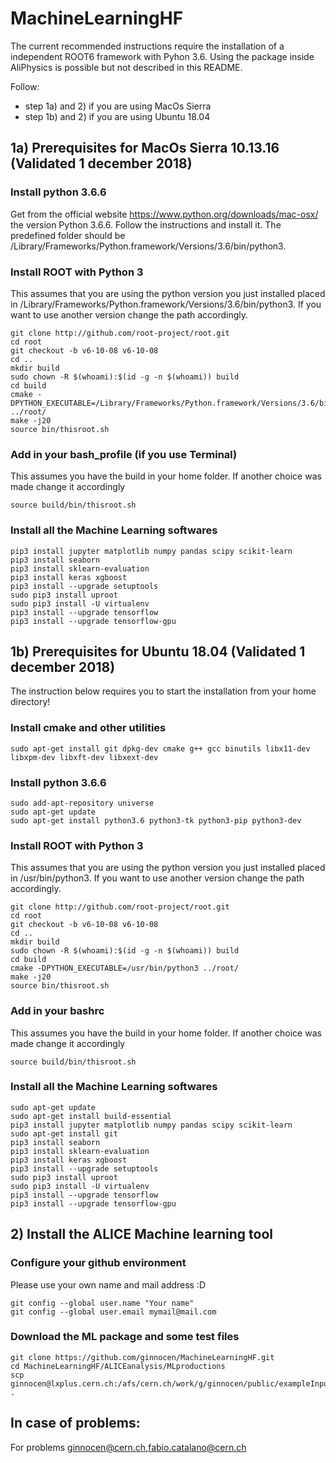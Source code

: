 # MachineLearningHF

The current recommended instructions require the installation of a independent ROOT6 framework with Pyhon 3.6. 
Using the package inside AliPhysics is possible but not described in this README.

Follow:
- step 1a) and 2) if you are using MacOs Sierra 
-  step 1b) and 2) if you are using Ubuntu 18.04 

## 1a) Prerequisites for MacOs Sierra 10.13.16 (Validated 1 december 2018)

### Install python 3.6.6 
Get from the official website https://www.python.org/downloads/mac-osx/ the version Python 3.6.6.
Follow the instructions and install it. The predefined folder should be 
/Library/Frameworks/Python.framework/Versions/3.6/bin/python3.

### Install ROOT with Python 3
This assumes that you are using the python version you just installed placed in /Library/Frameworks/Python.framework/Versions/3.6/bin/python3.
If you want to use another version change the path accordingly. 
```
git clone http://github.com/root-project/root.git
cd root
git checkout -b v6-10-08 v6-10-08
cd ..
mkdir build
sudo chown -R $(whoami):$(id -g -n $(whoami)) build
cd build
cmake -DPYTHON_EXECUTABLE=/Library/Frameworks/Python.framework/Versions/3.6/bin/python3 ../root/
make -j20
source bin/thisroot.sh
```
### Add in your bash_profile (if you use Terminal) 
This assumes you have the build in your home folder. If another choice was made change it accordingly
```
source build/bin/thisroot.sh
```

### Install all the Machine Learning softwares 
```
pip3 install jupyter matplotlib numpy pandas scipy scikit-learn
pip3 install seaborn
pip3 install sklearn-evaluation
pip3 install keras xgboost
pip3 install --upgrade setuptools
sudo pip3 install uproot
sudo pip3 install -U virtualenv
pip3 install --upgrade tensorflow
pip3 install --upgrade tensorflow-gpu
```

## 1b) Prerequisites for Ubuntu 18.04 (Validated 1 december 2018)

The instruction below requires you to start the installation from your home directory! 

### Install cmake and other utilities 
```
sudo apt-get install git dpkg-dev cmake g++ gcc binutils libx11-dev libxpm-dev libxft-dev libxext-dev
```
### Install python 3.6.6 
```
sudo add-apt-repository universe
sudo apt-get update
sudo apt-get install python3.6 python3-tk python3-pip python3-dev
```

### Install ROOT with Python 3
This assumes that you are using the python version you just installed placed in /usr/bin/python3.
If you want to use another version change the path accordingly. 
```
git clone http://github.com/root-project/root.git
cd root
git checkout -b v6-10-08 v6-10-08
cd ..
mkdir build
sudo chown -R $(whoami):$(id -g -n $(whoami)) build
cd build
cmake -DPYTHON_EXECUTABLE=/usr/bin/python3 ../root/
make -j20
source bin/thisroot.sh
```
### Add in your bashrc 
This assumes you have the build in your home folder. If another choice was made change it accordingly
```
source build/bin/thisroot.sh
```

### Install all the Machine Learning softwares 
```
sudo apt-get update
sudo apt-get install build-essential
pip3 install jupyter matplotlib numpy pandas scipy scikit-learn
sudo apt-get install git
pip3 install seaborn
pip3 install sklearn-evaluation
pip3 install keras xgboost
pip3 install --upgrade setuptools
sudo pip3 install uproot
sudo pip3 install -U virtualenv
pip3 install --upgrade tensorflow
pip3 install --upgrade tensorflow-gpu
```

## 2) Install the ALICE Machine learning tool

### Configure your github environment 
Please use your own name and mail address :D
```
git config --global user.name "Your name"
git config --global user.email mymail@mail.com
```

### Download the ML package and some test files 
```
git clone https://github.com/ginnocen/MachineLearningHF.git
cd MachineLearningHF/ALICEanalysis/MLproductions
scp ginnocen@lxplus.cern.ch:/afs/cern.ch/work/g/ginnocen/public/exampleInputML/*.root .
```

## In case of problems:

For problems ginnocen@cern.ch,fabio.catalano@cern.ch























<!-- 

# MachineLearningHF

The current recommended instructions require the installation of a independent ROOT6 framework with Pyhon 3.6. 
Use of the package inside AliPhysics is possible but not recommended for the moment.

## Prerequisites (fully validated only for MacOs Sierra 10.13.16)
```
sudo apt-get update
sudo apt-get install build-essential
sudo apt-get -y install python3-pip
sudo add-apt-repository ppa:jonathonf/python-3.6
sudo apt-get update
sudo apt-get upgrade
sudo apt-get install python3.6
pip3 install jupyter matplotlib numpy pandas scipy scikit-learn
sudo apt-get install git
pip3 install seaborn
sudo apt-get install python3-tk
pip3 install sklearn-evaluation
```
### 22/11/2018: 
Above instructions need te be updated for MacOs. One now also need to install:
```
pip3 install keras xgboost
```
If you followed above instructions (with some modifications for apt-get), and are now running into problems with aliBuild, please have a look at the following suggestions that solved it for me:
* Python-modules is build again (and crashes): Probably one of the required Python packages was updated. Following the aliBuild prerequisites for macOS solves it:
```
sudo pip install --upgrade --force-reinstall matplotlib numpy certifi ipython==5.1.0 ipywidgets ipykernel notebook metakernel pyyaml
```
* AliPhysics builds but some of the final tests fail: Probably gcc was updated in the process. Switch back to gcc version used for the earlier aliBuild:
```
brew switch gcc 7.3.0_1
```

### ROOT with Python 3
It is necessary to build ROOT with python 3.6. It is easier to make a new build (independent of aliBuild), using
```
git clone http://github.com/root-project/root.git
cd root
git tag -l
git checkout -b v6-10-08 v6-10-08
mkdir <builddir>
cd <builddir> 
cmake -DPYTHON_EXECUTABLE=/path-to-python/3.6/bin/python3 -Dpython3=ON -DPYTHON_INCLUDE_DIR=/path-to-python/3.6/Headers -DPYTHON_LIBRARY=/path-to-python/3.6/lib/libpython3.6.dylib ../root/
cmake --build .
source /path/to/builddir/dir/bin/thisroot.sh
```

## Prerequisites for Ubuntu (validated for Ubuntu 18.04 at 14/11/18)
### Python 3
This code is based on python3, to install it
```
sudo apt-get update
sudo apt-get install python3.6 python3-tk python3-pip
```
### ROOT with Python 3
It is necessary to build ROOT with python 3.6 while the Ubuntu default is python 2.7, a way to do this using alibuild and update-alternatives is
```
sudo update-alternatives --install /usr/local/bin/python python /usr/bin/python2.7 10
sudo update-alternatives --install /usr/local/bin/python python /usr/bin/python3.6 20
Install alibuild and the python prerequisites of aliBuild with pip3 (instead of pip)
Install the ALICE software normally with aliBuild
```
Then it is possible to switch between python2 and python3 with
```
sudo update-alternatives --config python
```
without affecting ROOT.  
Before running the code the alienv envirovment must be loaded. 

### ML dependencies

```
pip3 install numpy pandas scipy matplotlib seaborn
pip3 install uproot
pip3 install scikit-learn sklearn-evaluation xgboost
pip3 install tensorflow keras
```
To install tensorflow with GPU support please refer to https://www.tensorflow.org/install/gpu

For problems or improvements about Ubuntu prerequisites contact fabio.catalano@cern.ch  

## Produce the ML ntuples and convert it to dataframes

Copy the folder MLDsproductions and put it in your HOME directory. The folder is in the public folder in lxplus below:
```
ginnocen@lxplus.cern.ch:/afs/cern.ch/work/g/ginnocen/public/MLDsproductions
```
Simpy run the following code to perform the ML training creating and convertion:
```
cd ALICEanalysis/buildsample
source buildMLTree.sh
```

## In case of problems:

For problems ginnocen@cern.ch

-->

